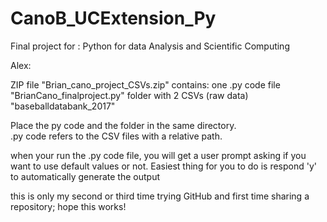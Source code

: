 # CanoB_UCExtension_Py
Final project for :   Python for data Analysis and Scientific Computing
   

Alex:

ZIP file "Brian_cano_project_CSVs.zip" contains:
  one .py code file "BrianCano_finalproject.py" 
  folder with 2 CSVs (raw data) "baseballdatabank_2017"

Place the py code and the folder in the same directory.  
.py code refers to the CSV files with a relative path. 

when your run the .py code file, you will get a user prompt asking if you want to use default values or not.
Easiest thing for you to do is respond 'y' to automatically generate the output 

this is only my second or third time trying GitHub and first time sharing a repository; hope this works!  

